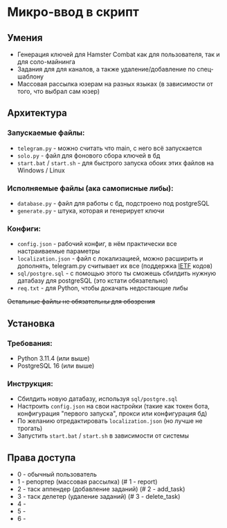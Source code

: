 # Микро-ввод в скрипт

## Умения
- Генерация ключей для Hamster Combat как для пользователя, так и для соло-майнинга
- Задания для для каналов, а также удаление/добавление по спец-шаблону
- Массовая рассылка юзерам на разных языках (в зависимости от того, что выбрал сам юзер)

## Архитектура

### Запускаемые файлы:
- `telegram.py` - можно считать что main, с него всё запускается
- `solo.py` - файл для фонового сбора ключей в бд
- `start.bat` / `start.sh` - для быстрого запуска обоих этих файлов на Windows / Linux

### Исполняемые файлы (ака самописные либы):
- `database.py` - файл для работы с бд, подстроено под postgreSQL
- `generate.py` - штука, которая и генерирует ключи

### Конфиги:
- `config.json` - рабочий конфиг, в нём практически все настраиваемые параметры
- `localization.json` - файл с локализацией, можно расширить и дополнять, telegram.py считывает их все (поддержка [IETF](https://en.wikipedia.org/wiki/IETF_language_tag) кодов)
- `sql/postgre.sql` - с помощью этого ты сможешь сбилдить нужную датабазу для postgreSQL (это кстати обязательно)
- `req.txt` - для Python, чтобы докачать недостающие либы
  
~~Остальные файлы не обязательны для обозрения~~

## Установка

### Требования:
- Python 3.11.4 (или выше)
- PostgreSQL 16 (или выше)

### Инструкция:
- Сбилдить новую датабазу, используя `sql/postgre.sql`
- Настроить `config.json` на свои настройки (такие как токен бота, конфигурация "первого запуска", прокси или конфигурация бд)
- По желанию отредактировать `localization.json` (но лучше не трогать)
- Запустить `start.bat` / `start.sh` в зависимости от системы

## Права доступа
- 0 - обычный пользователь
- 1 - репортер (массовая рассылка) (# 1 - report)
- 2 - таск аппендер (добавление заданий) (# 2 - add_task)
- 3 - таск делетер (удаление заданий) (# 3 - delete_task)
- 4 - 
- 5 - 
- 6 - 